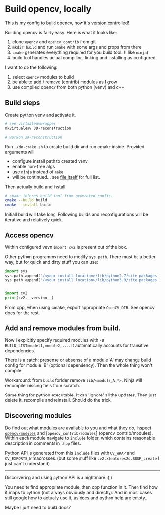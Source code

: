 # Build opencv, locally

This is my config to build opencv, now it's version controlled!

Building opencv is fairly easy. Here is what it looks like:

1. clone `opencv` and `opencv_contrib` from git
2. `mkdir build` and run `cmake` with some args and props from there
3. `cmake` generates everything required for you build tool. (I like `ninja`)
4. build tool handles actual compiling, linking and installing as configured.


I want to do the following:

1. select `opencv` modules to build
2. be able to add / remove (contrib) modules as I grow
3. use compiled opencv from both python (venv) and c++ 


## Build steps

Create python venv and activate it. 

```sh
# see virtualenvwrapper
mkvirtualenv 3D-reconstruction

# workon 3D-reconstruction
```

Run `./do-cmake.sh` to create build dir and run cmake inside.
Provided arguments will

- configure install path to created venv
- enable non-free algs
- use `ninja` instead of `make`
- will be continued... see [file itself](do-cmake.sh) for full list.


Then actually build and install.  

```sh
# cmake inferes build tool from generated config.
cmake --build build
cmake --install build
```

Initiall build will take long. Following builds and reconfigurations will be
iterative and relatively quick.

## Access opencv

Within configured vevn `import cv2` is present out of the box.

Other python programms need to modify `sys.path`. 
There must be a better way, but for quick and dirty stuff you can use:

```py
import sys
sys.path.append('/<your install location>/lib/python2.7/site-packages')
sys.path.append('/<your install location>/lib/python3.9/site-packages')


import cv2
print(cv2.__version__)
```

From cpp, when using cmake, export appropriate `OpenCV_DIR`. 
See opencv docs for the rest.


## Add and remove modules from build.

Now I explicitly specify required modules with `-D BUILD_LIST=model1,module2,...`. It automatically accounts for transitive dependencies.

There is a catch: presense or absense of a module 'A' may change build config
for module 'B' (optional dependency). Then the whole thing won't compile.

Workaround: from `build` forlder remove `lib/<module_A.*>`. Ninja will recompile missing fiels from scratch. 

Same thing for python executable. It can 'ignore' all the updates.
Then just delete it, recompile and reinstall. Should do the trick.

## Discovering modules

Do find out what modules are available to you and what they do,
inspect [`opencv/modules`](opencv/modules) and [`opencv_contrib/modules`]
(opencv_contrib/modules). Within each module navigate to `include` folder, 
which contains reasonable description in comments in `.hpp` files.

Python API is generated from this `include` files with `CV_WRAP` and `CV_EXPORTS_W` macrosses. 
(but some stuff like `cv2.xfeatures2d.SURF_create` I just can't understand)

---

Discorvering and using python API is a nightmare :)))

You need to find appropriate module, then cpp function in it. 
Then find how it maps to python (not always obviously and directly).
And in most cases still google how to actually use it, as 
docs and python help are empty...

Maybe I just need to build docs?